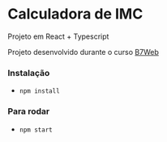 # Calculadora de IMC

Projeto em React + Typescript

Projeto desenvolvido durante o curso [B7Web](https://b7web.com.br)

### Instalação
- `npm install`

### Para rodar
- `npm start`